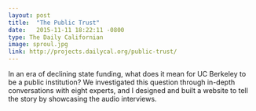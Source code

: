 ```yaml
---
layout: post
title:  "The Public Trust"
date:   2015-11-11 18:22:11 -0800
type: The Daily Californian
image: sproul.jpg
link: http://projects.dailycal.org/public-trust/
---
```

In an era of declining state funding, what does it mean for UC Berkeley to be a public institution? We investigated this question through in-depth conversations with eight experts, and I designed and built a website to tell the story by showcasing the audio interviews.